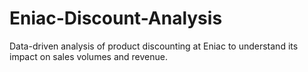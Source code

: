 # Eniac-Discount-Analysis
Data-driven analysis of product discounting at Eniac to understand its impact on sales volumes and revenue.
